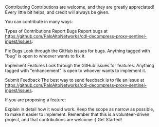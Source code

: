 Contributing
Contributions are welcome, and they are greatly appreciated! Every little bit helps, and credit will always be given.

You can contribute in many ways:

Types of Contributions
Report Bugs
Report bugs at https://github.com/PaloAltoNetworks/cdl-decompress-proxy-sentinel-ingest/issues.

Fix Bugs
Look through the GitHub issues for bugs. Anything tagged with "bug" is open to whoever wants to fix it.

Implement Features
Look through the GitHub issues for features. Anything tagged with "enhancement" is open to whoever wants to implement it.

Submit Feedback
The best way to send feedback is to file an issue at https://github.com/PaloAltoNetworks/cdl-decompress-proxy-sentinel-ingest/issues.

If you are proposing a feature:

Explain in detail how it would work.
Keep the scope as narrow as possible, to make it easier to implement.
Remember that this is a volunteer-driven project, and that contributions are welcome :)
Get Started!
